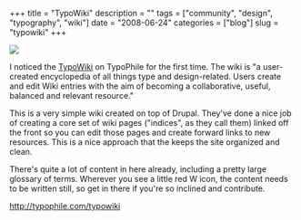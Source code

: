 +++
title = "TypoWiki"
description = ""
tags = ["community", "design", "typography", "wiki"]
date = "2008-06-24"
categories = ["blog"]
slug = "typowiki"
+++



  <div class="notebook-screenshot"><a href="http://typophile.com/typowiki"><img src="/media/bluga/wt48614a686a32f.jpg"/></a></div><p>I noticed the <a href="http://typophile.com/typowiki">TypoWiki</a> on TypoPhile for the first time. The wiki is "a user-created encyclopedia of all things type and design-related. Users create and edit Wiki entries with the aim of becoming a collaborative, useful, balanced and relevant resource."</p>
<p>This is a very simple wiki created on top of Drupal. They've done a nice job of creating a core set of wiki pages ("indices", as they call them) linked off the front so you can edit those pages and create forward links to new resources. This is a nice approach that the keeps the site organized and clean. </p>
<p>There's quite a lot of content in here already, including a pretty large glossary of terms. Wherever you see a little red W icon, the content needs to be written still, so get in there if you're so inclined and contribute.</p>
    
  <a href="http://typophile.com/typowiki">http://typophile.com/typowiki</a>
